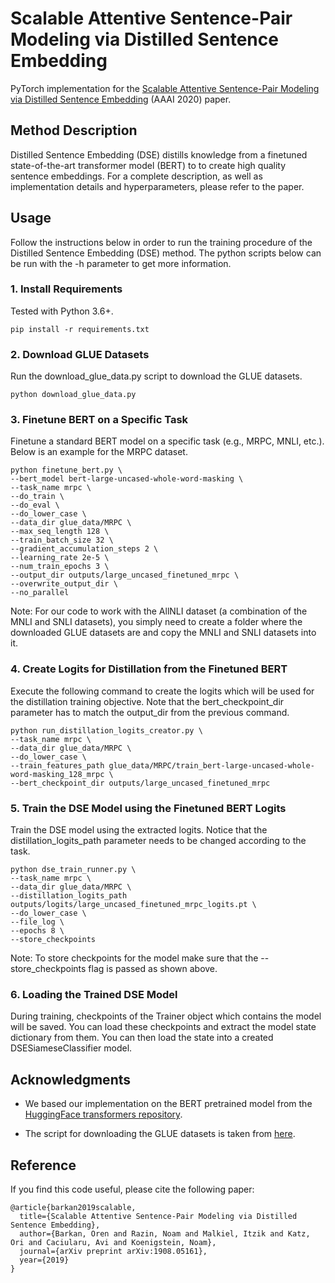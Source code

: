 # Scalable Attentive Sentence-Pair Modeling via Distilled Sentence Embedding
PyTorch implementation for the [Scalable Attentive Sentence-Pair Modeling via Distilled Sentence Embedding](https://arxiv.org/abs/1908.05161) (AAAI 2020) paper.

## Method Description
Distilled Sentence Embedding (DSE) distills knowledge from a finetuned state-of-the-art transformer model (BERT) to to create high quality sentence embeddings. For a complete description, as well as implementation details and hyperparameters, please refer to the paper. 


## Usage
Follow the instructions below in order to run the training procedure of the Distilled Sentence Embedding (DSE) method. The python scripts below can be run with the -h parameter to get more information.

### 1. Install Requirements
Tested with Python 3.6+.
```
pip install -r requirements.txt
```

### 2. Download GLUE Datasets
Run the download_glue_data.py script to download the GLUE datasets.
```
python download_glue_data.py
```

### 3. Finetune BERT on a Specific Task
Finetune a standard BERT model on a specific task (e.g., MRPC, MNLI, etc.). Below is an example for the MRPC dataset.
```
python finetune_bert.py \
--bert_model bert-large-uncased-whole-word-masking \
--task_name mrpc \
--do_train \
--do_eval \
--do_lower_case \
--data_dir glue_data/MRPC \
--max_seq_length 128 \
--train_batch_size 32 \
--gradient_accumulation_steps 2 \
--learning_rate 2e-5 \
--num_train_epochs 3 \
--output_dir outputs/large_uncased_finetuned_mrpc \
--overwrite_output_dir \
--no_parallel
```

Note: For our code to work with the AllNLI dataset (a combination of the MNLI and SNLI datasets), you simply need to create a folder where the downloaded GLUE datasets are and copy the MNLI and SNLI datasets into it.

### 4. Create Logits for Distillation from the Finetuned BERT
Execute the following command to create the logits which will be used for the distillation training objective. Note that the bert_checkpoint_dir parameter has to match the output_dir from the previous command.
```
python run_distillation_logits_creator.py \
--task_name mrpc \
--data_dir glue_data/MRPC \
--do_lower_case \
--train_features_path glue_data/MRPC/train_bert-large-uncased-whole-word-masking_128_mrpc \
--bert_checkpoint_dir outputs/large_uncased_finetuned_mrpc
```

### 5. Train the DSE Model using the Finetuned BERT Logits
Train the DSE model using the extracted logits. Notice that the distillation_logits_path parameter needs to be changed according to the task.
```
python dse_train_runner.py \
--task_name mrpc \
--data_dir glue_data/MRPC \
--distillation_logits_path outputs/logits/large_uncased_finetuned_mrpc_logits.pt \
--do_lower_case \
--file_log \
--epochs 8 \
--store_checkpoints
```

Note: To store checkpoints for the model make sure that the --store_checkpoints flag is passed as shown above.

### 6. Loading the Trained DSE Model
During training, checkpoints of the Trainer object which contains the model will be saved. You can load these checkpoints and extract the model state dictionary from them. You can then load the state into a created DSESiameseClassifier model.

## Acknowledgments
- We based our implementation on the BERT pretrained model from the [HuggingFace transformers repository](https://github.com/huggingface/transformers).

- The script for downloading the GLUE datasets is taken from [here](https://github.com/nyu-mll/GLUE-baselines/blob/master/download_glue_data.py).

## Reference
If you find this code useful, please cite the following paper:
```
@article{barkan2019scalable,
  title={Scalable Attentive Sentence-Pair Modeling via Distilled Sentence Embedding},
  author={Barkan, Oren and Razin, Noam and Malkiel, Itzik and Katz, Ori and Caciularu, Avi and Koenigstein, Noam},
  journal={arXiv preprint arXiv:1908.05161},
  year={2019}
}
```

